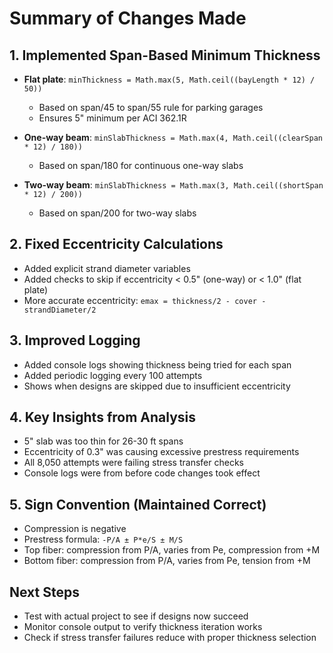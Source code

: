 # Summary of Changes Made

## 1. Implemented Span-Based Minimum Thickness
- **Flat plate**: `minThickness = Math.max(5, Math.ceil((bayLength * 12) / 50))`
  - Based on span/45 to span/55 rule for parking garages
  - Ensures 5" minimum per ACI 362.1R
  
- **One-way beam**: `minSlabThickness = Math.max(4, Math.ceil((clearSpan * 12) / 180))`
  - Based on span/180 for continuous one-way slabs
  
- **Two-way beam**: `minSlabThickness = Math.max(3, Math.ceil((shortSpan * 12) / 200))`
  - Based on span/200 for two-way slabs

## 2. Fixed Eccentricity Calculations
- Added explicit strand diameter variables
- Added checks to skip if eccentricity < 0.5" (one-way) or < 1.0" (flat plate)
- More accurate eccentricity: `emax = thickness/2 - cover - strandDiameter/2`

## 3. Improved Logging
- Added console logs showing thickness being tried for each span
- Added periodic logging every 100 attempts
- Shows when designs are skipped due to insufficient eccentricity

## 4. Key Insights from Analysis
- 5" slab was too thin for 26-30 ft spans
- Eccentricity of 0.3" was causing excessive prestress requirements
- All 8,050 attempts were failing stress transfer checks
- Console logs were from before code changes took effect

## 5. Sign Convention (Maintained Correct)
- Compression is negative
- Prestress formula: `-P/A ± P*e/S ± M/S`
- Top fiber: compression from P/A, varies from Pe, compression from +M
- Bottom fiber: compression from P/A, varies from Pe, tension from +M

## Next Steps
- Test with actual project to see if designs now succeed
- Monitor console output to verify thickness iteration works
- Check if stress transfer failures reduce with proper thickness selection